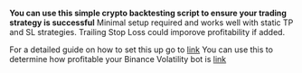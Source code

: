 **You can use this simple crypto backtesting script to ensure your trading strategy is successful**
Minimal setup required and works well with static TP and SL strategies.
Trailing Stop Loss could imporove profitability if added.

For a detailed guide on how to set this up go to [link](https://www.cryptomaton.org/2021/06/12/how-to-create-a-simple-backtesting-strategy-for-your-crypto-trading/)
You can use this to determine how profitable your Binance Volatility bot is [link](https://github.com/CyberPunkMetalHead/Binance-volatility-trading-bot)
